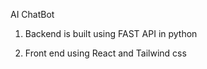 AI ChatBot

1. Backend is built using FAST API in python

2. Front end using React and Tailwind css
